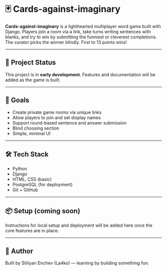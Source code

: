 # 🃏 Cards-against-imaginary

**Cards-against-imaginary** is a lighthearted multiplayer word game built with Django. Players join a room via a link, take turns writing sentences with blanks, and try to win by submitting the funniest or cleverest completions. The curator picks the winner blindly. First to 13 points wins!

---

## 🚧 Project Status

This project is in **early development**. Features and documentation will be added as the game is built.

---

## 🎯 Goals

- Create private game rooms via unique links
- Allow players to join and set display names
- Support round-based sentence and answer submission
- Blind choosing section
- Simple, minimal UI

---

## 🛠️ Tech Stack

- Python
- Django
- HTML, CSS (basic)
- PostgreSQL (for deployment)
- Git + GitHub

---

## 📦 Setup (coming soon)

Instructions for local setup and deployment will be added here once the core features are in place.

---

## 📌 Author

Built by Stiliyan Enchev (La4ko) — learning by building something fun.
